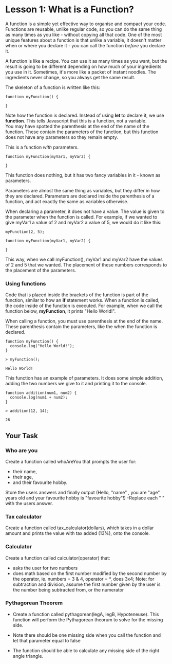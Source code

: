 # Lesson 1: What is a Function?

A function is a simple yet effective way to organise and compact your code. Functions are reusable, unlike regular code, so you can do the same thing as many times as you like - without copying all that code. One of the most unique features about a function is that unlike a variable, it doesn't matter when or where you declare it - you can call the function <i>before</i> you declare it.

A function is like a recipe. You can use it as many times as you want, but the result is going to be different depending on how much of your ingredients you use in it. Sometimes, it's more like a packet of instant noodles. The ingredients never change, so you always get the same result.

The skeleton of a function is written like this:

```JS
function myFunction() {

}
```

Note how the function is declared. Instead of using <b> let </b> to declare it, we use <b>function</b>. This tells Javascript that this is a function, not a variable. <br>
You may have spotted the parenthesis at the end of the name of the function. These contain the parameters of the function, but this function does not have any parameters so they remain empty.

This is a function <i>with</i> parameters.

```JS
function myFunction(myVar1, myVar2) {

}
```

This function does nothing, but it has two fancy variables in it - known as parameters.

Parameters are almost the same thing as variables, but they differ in how they are declared. Parameters are declared inside the parenthesis of a function, and act exactly the same as variables otherwise. 

When declaring a parameter, it does not have a value. The value is given to the parameter when the function is called. For example, if we wanted to give myVar1 a value of 2 and myVar2 a value of 5, we would do it like this:

```JS
myFunction(2, 5);

function myFunction(myVar1, myVar2) {

}
```

This way, when we call myFunction(), myVar1 and myVar2 have the values of 2 and 5 that we wanted. The placement of these numbers corresponds to the placement of the parameters.

### Using functions

Code that is placed inside the brackets of the function is part of the function, similar to how an <b>if</b> statement works. When a function is called, the code inside of the function is executed. For example, when we call the function below, <b>myFunction</b>, it prints "Hello World!".

When calling a function, you must use parenthesis at the end of the name. These parenthesis contain the parameters, like the when the function is declared.

```JS
function myFunction() {
  console.log("Hello World!");
}
```

```Output
> myFunction();

Hello World!
```

This function has an example of parameters. It does some simple addition, adding the two numbers we give to it and printing it to the console.

```JS
function addition(num1, num2) {
  console.log(num1 + num2);
}
```

```Output
> addition(12, 14);

26
```




## Your Task 

### Who are you
Create a function called whoAreYou that prompts the user for:

- their name,
- their age,
- and their favourite hobby.

Store the users answers and finally output (Hello, "name" , you are "age" years old and your favourite hobby is "favourite hobby"!)
-Replace each " " with the users answer.

### Tax calculator
Create a function called tax_calculator(dollars), which takes in a dollar amount and prints the value with tax added (13%), onto the console. 

### Calculator 
Create a function called calculator(operator) that:
- asks the user for two numbers
- does math based on the first number modified by the second number by the operator, ie. numbers = 3 & 4, operator = *, does 3x4;
Note: for subtraction and division, assume the first number given by the user is the number being subtracted from, or the numerator

### Pythagorean Theorem  
- Create a function called pythagorean(legA, legB, Hypoteneuse). This function will perform the Pythagorean theorum to solve for the missing side.

- Note there should be one missing side when you call the function and let that parameter equal to false

- The function should be able to calculate any missing side of the right angle triangle.

